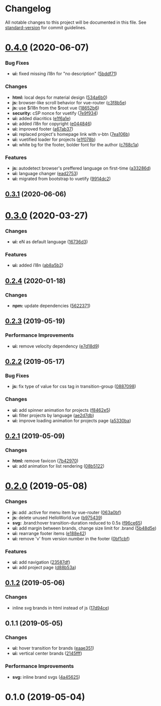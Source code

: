 # Changelog

All notable changes to this project will be documented in this file. See [standard-version](https://github.com/conventional-changelog/standard-version) for commit guidelines.

# [0.4.0](https://github.com/Redpoint1/personal-page/compare/v0.3.1...v0.4.0) (2020-06-07)


### Bug Fixes

* **ui:** fixed missing i18n for "no description" ([5bddf71](https://github.com/Redpoint1/personal-page/commit/5bddf71))


### Changes

* **html:** local deps for material design ([534a6b0](https://github.com/Redpoint1/personal-page/commit/534a6b0))
* **js:** browser-like scroll behavior for vue-router ([c3f8b5e](https://github.com/Redpoint1/personal-page/commit/c3f8b5e))
* **js:** use $i18n from the $root vue ([18652b6](https://github.com/Redpoint1/personal-page/commit/18652b6))
* **security:** cSP nonce for vuetify ([7e9f934](https://github.com/Redpoint1/personal-page/commit/7e9f934))
* **ui:** added diacritics ([e1f6a1e](https://github.com/Redpoint1/personal-page/commit/e1f6a1e))
* **ui:** added i18n for copyright ([e044846](https://github.com/Redpoint1/personal-page/commit/e044846))
* **ui:** improved footer ([a67ab37](https://github.com/Redpoint1/personal-page/commit/a67ab37))
* **ui:** replaced project's homepage link with v-btn ([7ea106b](https://github.com/Redpoint1/personal-page/commit/7ea106b))
* **ui:** vuetified loader for projects ([e1f078b](https://github.com/Redpoint1/personal-page/commit/e1f078b))
* **ui:** white bg for the footer, bolder font for the author ([c768c1a](https://github.com/Redpoint1/personal-page/commit/c768c1a))


### Features

* **js:** autodetect browser's preffered language on first-time ([a33286d](https://github.com/Redpoint1/personal-page/commit/a33286d))
* **ui:** language changer ([ead2753](https://github.com/Redpoint1/personal-page/commit/ead2753))
* **ui:** migrated from bootstrap to vuetify ([9914dc2](https://github.com/Redpoint1/personal-page/commit/9914dc2))



## [0.3.1](https://github.com/Redpoint1/personal-page/compare/v0.3.0...v0.3.1) (2020-06-06)



# [0.3.0](https://github.com/Redpoint1/personal-page/compare/v0.2.4...v0.3.0) (2020-03-27)


### Changes

* **ui:** eN as default language ([16736d3](https://github.com/Redpoint1/personal-page/commit/16736d3))


### Features

* **ui:** added i18n ([ab8a5b2](https://github.com/Redpoint1/personal-page/commit/ab8a5b2))



## [0.2.4](https://github.com/Redpoint1/personal-page/compare/v0.2.3...v0.2.4) (2020-01-18)


### Changes

* **npm:** update dependencies ([5622371](https://github.com/Redpoint1/personal-page/commit/5622371))



## [0.2.3](https://github.com/Redpoint1/personal-page/compare/v0.2.2...v0.2.3) (2019-05-19)


### Performance Improvements

* **ui:** remove velocity dependency ([e7d18d9](https://github.com/Redpoint1/personal-page/commit/e7d18d9))



## [0.2.2](https://github.com/Redpoint1/personal-page/compare/v0.2.1...v0.2.2) (2019-05-17)


### Bug Fixes

* **js:** fix type of value for css tag in transition-group ([0887098](https://github.com/Redpoint1/personal-page/commit/0887098))


### Changes

* **ui:** add spinner animation for projects ([f8462e5](https://github.com/Redpoint1/personal-page/commit/f8462e5))
* **ui:** filter projects by language ([ae2d7db](https://github.com/Redpoint1/personal-page/commit/ae2d7db))
* **ui:** improve loading animation for projects page ([a5330ba](https://github.com/Redpoint1/personal-page/commit/a5330ba))



## [0.2.1](https://github.com/Redpoint1/personal-page/compare/v0.2.0...v0.2.1) (2019-05-09)


### Changes

* **html:** remove favicon ([7b42970](https://github.com/Redpoint1/personal-page/commit/7b42970))
* **ui:** add animation for list rendering ([08b5122](https://github.com/Redpoint1/personal-page/commit/08b5122))



# [0.2.0](https://github.com/Redpoint1/personal-page/compare/v0.1.2...v0.2.0) (2019-05-08)


### Changes

* **js:** add .active for menu item by vue-router ([063a0bf](https://github.com/Redpoint1/personal-page/commit/063a0bf))
* **js:** delete unused HelloWorld.vue ([b975439](https://github.com/Redpoint1/personal-page/commit/b975439))
* **svg:** .brand:hover transition-duration reduced to 0.5s ([f96ce65](https://github.com/Redpoint1/personal-page/commit/f96ce65))
* **ui:** add margin between brands, change size limit for .brand ([5b48d5e](https://github.com/Redpoint1/personal-page/commit/5b48d5e))
* **ui:** rearrange footer items ([e188e42](https://github.com/Redpoint1/personal-page/commit/e188e42))
* **ui:** remove 'v' from version number in the footer ([0bf1cbf](https://github.com/Redpoint1/personal-page/commit/0bf1cbf))


### Features

* **ui:** add navigation ([23587df](https://github.com/Redpoint1/personal-page/commit/23587df))
* **ui:** add project page ([d88b53a](https://github.com/Redpoint1/personal-page/commit/d88b53a))



## [0.1.2](https://github.com/Redpoint1/personal-page/compare/v0.1.1...v0.1.2) (2019-05-06)


### Changes

* inline svg brands in html instead of js ([17d94ce](https://github.com/Redpoint1/personal-page/commit/17d94ce))



## 0.1.1 (2019-05-05)


### Changes

* **ui:** hover transition for brands ([eaae351](https://github.com/Redpoint1/personal-page/commit/eaae351))
* **ui:** vertical center brands ([2145fff](https://github.com/Redpoint1/personal-page/commit/2145fff))


### Performance Improvements

* **svg:** inline brand svgs ([4a45625](https://github.com/Redpoint1/personal-page/commit/4a45625))



# 0.1.0 (2019-05-04)
